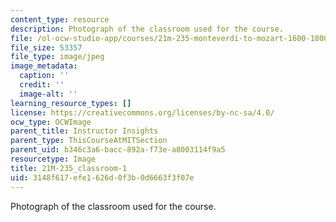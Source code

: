 ```yaml
---
content_type: resource
description: Photograph of the classroom used for the course.
file: /ol-ocw-studio-app/courses/21m-235-monteverdi-to-mozart-1600-1800-fall-2013/3148f617efe1626d0f3b0d6663f3f07e_21M-235_classroom-1.jpg
file_size: 53357
file_type: image/jpeg
image_metadata:
  caption: ''
  credit: ''
  image-alt: ''
learning_resource_types: []
license: https://creativecommons.org/licenses/by-nc-sa/4.0/
ocw_type: OCWImage
parent_title: Instructor Insights
parent_type: ThisCourseAtMITSection
parent_uid: b346c3a6-bacc-892a-f73e-a8003114f9a5
resourcetype: Image
title: 21M-235_classroom-1
uid: 3148f617-efe1-626d-0f3b-0d6663f3f07e
---
```

Photograph of the classroom used for the course.